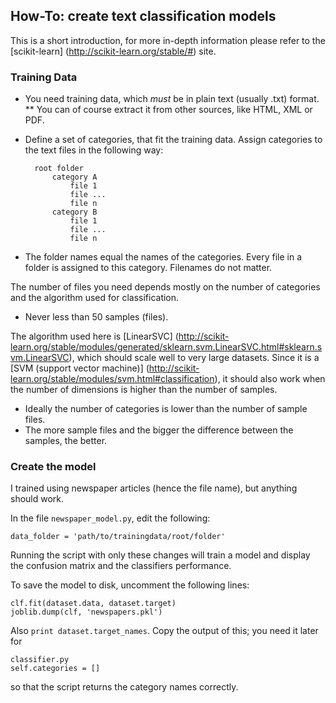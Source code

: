 ## How-To: create text classification models

This is a short introduction, for more in-depth information please refer to the [scikit-learn] (http://scikit-learn.org/stable/#) site.

### Training Data

* You need training data, which _must_ be in plain text (usually .txt) format.
** You can of course extract it from other sources, like HTML, XML or PDF.
* Define a set of categories, that fit the training data. Assign categories to the text files
in the following way:

        root folder
            category A
                file 1
                file ...
                file n
            category B
                file 1
                file ...
                file n

* The folder names <category> equal the names of the categories. Every file in a folder is assigned to this category. Filenames do not matter.

The number of files you need depends mostly on the number of categories and the algorithm used for classification.

* Never less than 50 samples (files).

The algorithm used here is [LinearSVC] (http://scikit-learn.org/stable/modules/generated/sklearn.svm.LinearSVC.html#sklearn.svm.LinearSVC),
which should scale well to very large datasets. 
Since it is a [SVM (support vector machine)] (http://scikit-learn.org/stable/modules/svm.html#classification), 
it should also work when the number of dimensions is higher than the number of samples.

* Ideally the number of categories is lower than the number of sample files.
* The more sample files and the bigger the difference between the samples, the better.

### Create the model

I trained using newspaper articles (hence the file name), but anything should work.

In the file `newspaper_model.py`, edit the following:

    data_folder = 'path/to/trainingdata/root/folder'

Running the script with only these changes will train a model and display the confusion matrix and the classifiers performance.

To save the model to disk, uncomment the following lines:

    clf.fit(dataset.data, dataset.target)
    joblib.dump(clf, 'newspapers.pkl')

Also `print dataset.target_names`. Copy the output of this; you need it later for

    classifier.py
    self.categories = []

so that the script returns the category names correctly.